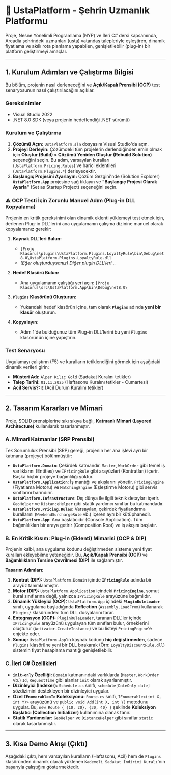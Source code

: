 ﻿# 🏢 UstaPlatform - Şehrin Uzmanlık Platformu

Proje, Nesne Yönelimli Programlama (NYP) ve İleri C# dersi kapsamında, Arcadia şehrindeki uzmanları (usta) vatandaş talepleriyle eşleştiren, dinamik fiyatlama ve akıllı rota planlama yapabilen, genişletilebilir (plug-in) bir platform geliştirmeyi amaçlar.

---

## 1. Kurulum Adımları ve Çalıştırma Bilgisi

Bu bölüm, projenin nasıl derleneceğini ve **Açık/Kapalı Prensibi (OCP)** test senaryosunun nasıl çalıştırılacağını açıklar.

### Gereksinimler
* Visual Studio 2022
* .NET 8.0 SDK (veya projenin hedeflendiği .NET sürümü)

### Kurulum ve Çalıştırma

1.  **Çözümü Açın:** `UstaPlatform.sln` dosyasını Visual Studio'da açın.
2.  **Projeyi Derleyin:** Çözümdeki tüm projelerin derlendiğinden emin olmak için **Oluştur (Build) > Çözümü Yeniden Oluştur (Rebuild Solution)** seçeneğini seçin. Bu adım, varsayılan kuralları (`UstaPlatform.Pricing.Rules`) ve harici eklentileri (`UstaPlatform.Plugins.*`) derleyecektir.
3.  **Başlangıç Projesini Ayarlayın:** Çözüm Gezgini'nde (Solution Explorer) **`UstaPlatform.App`** projesine sağ tıklayın ve **"Başlangıç Projesi Olarak Ayarla"** (Set as Startup Project) seçeneğini seçin.

### ⚠️ OCP Testi İçin Zorunlu Manuel Adım (Plug-in DLL Kopyalama)

Projenin en kritik gereksinimi olan dinamik eklenti yüklemeyi test etmek için, derlenen Plug-in DLL'lerini ana uygulamanın çalışma dizinine manuel olarak kopyalamanız gerekir:

1.  **Kaynak DLL'leri Bulun:**
    * `[Proje Klasörü]\plugins\UstaPlatform.Plugins.LoyaltyRule\bin\Debug\net8.0\UstaPlatform.Plugins.LoyaltyRule.dll`
    * *(Eğer oluşturduysanız) Diğer plugin DLL'leri...*

2.  **Hedef Klasörü Bulun:**
    * Ana uygulamanın çalıştığı yeri açın:
        `[Proje Klasörü]\src\UstaPlatform.App\bin\Debug\net8.0\`

3.  **`Plugins` Klasörünü Oluşturun:**
    * Yukarıdaki hedef klasörün içine, tam olarak **`Plugins`** adında **yeni bir klasör** oluşturun.

4.  **Kopyalayın:**
    * Adım 1'de bulduğunuz tüm Plug-in DLL'lerini bu yeni `Plugins` klasörünün içine yapıştırın.

### Test Senaryosu

Uygulamayı çalıştırın (F5) ve kuralların tetiklendiğini görmek için aşağıdaki dinamik verileri girin:

* **Müşteri Adı:** `Alper Kılıç Gold` (Sadakat Kuralını tetikler)
* **Talep Tarihi:** `01.11.2025` (Haftasonu Kuralını tetikler - Cumartesi)
* **Acil Servis?:** `E` (Acil Durum Kuralını tetikler)

---

## 2. Tasarım Kararları ve Mimari

Proje, SOLID prensiplerine sıkı sıkıya bağlı, **Katmanlı Mimari (Layered Architecture)** kullanılarak tasarlanmıştır.

### A. Mimari Katmanlar (SRP Prensibi)

Tek Sorumluluk Prensibi (SRP) gereği, projenin her ana işlevi ayrı bir katmana (projeye) bölünmüştür:

* **`UstaPlatform.Domain`**: Çekirdek katmandır. `Master`, `WorkOrder` gibi temel iş varlıklarını (Entities) ve `IPricingRule` gibi arayüzleri (Kontratları) içerir. Başka hiçbir projeye bağımlılığı yoktur.
* **`UstaPlatform.Application`**: İş mantığı ve akışlarını yönetir. `PricingEngine` (Fiyatlama Motoru) ve `MatchingEngine` (Eşleştirme Motoru) gibi servis sınıflarını barındırır.
* **`UstaPlatform.Infrastructure`**: Dış dünya ile ilgili teknik detayları içerir. `GeoHelper` ve `DistanceHelper` gibi statik yardımcı sınıflar bu katmandadır.
* **`UstaPlatform.Pricing.Rules`**: Varsayılan, çekirdek fiyatlandırma kurallarını (`WeekendSurchargeRule` vb.) içeren ayrı bir kütüphanedir.
* **`UstaPlatform.App`**: Ana başlatıcıdır (Console Application). Tüm bağımlılıkları bir araya getirir (Composition Root) ve iş akışını başlatır.

### B. En Kritik Kısım: Plug-in (Eklenti) Mimarisi (OCP & DIP)

Projenin kalbi, ana uygulama kodunu değiştirmeden sisteme yeni fiyat kuralları ekleyebilme yeteneğidir. Bu, **Açık/Kapalı Prensibi (OCP)** ve **Bağımlılıkların Tersine Çevrilmesi (DIP)** ile sağlanmıştır.

**Tasarım Adımları:**

1.  **Kontrat (DIP):** `UstaPlatform.Domain` içinde **`IPricingRule`** adında bir arayüz tanımlanmıştır. 
2.  **Motor (DIP):** `UstaPlatform.Application` içindeki **`PricingEngine`**, somut kural sınıflarına değil, yalnızca `IPricingRule` arayüzüne bağımlıdır.
3.  **Dinamik Yükleyici (OCP):** `UstaPlatform.App` içindeki **`PluginRuleLoader`** sınıfı, uygulama başladığında **Reflection** (`Assembly.LoadFrom`) kullanarak `Plugins/` klasöründeki tüm DLL dosyalarını tarar.
4.  **Entegrasyon (OCP):** `PluginRuleLoader`, taranan DLL'ler içinde `IPricingRule` arayüzünü uygulayan tüm sınıfları bulur, örneklerini oluşturur (`Activator.CreateInstance`) ve bu listeyi `PricingEngine`'e enjekte eder.
5.  **Sonuç:** `UstaPlatform.App`'in kaynak kodunu **hiç değiştirmeden**, sadece `Plugins` klasörüne yeni bir DLL bırakarak (Örn: `LoyaltyDiscountRule.dll`) sistemin fiyat hesaplama mantığı genişletilebilir.

### C. İleri C# Özellikleri

* **`init-only` Özelliği:** `Domain` katmanındaki varlıklarda (`Master`, `WorkOrder` vb.) `Id`, `RequestTime` gibi alanlar `init` olarak ayarlanmıştır.
* **Dizinleyici (Indexer):** `Schedule.cs` sınıfı, `schedule[DateOnly date]` sözdizimini destekleyen bir dizinleyici uygular.
* **Özel `IEnumerable<T>` Koleksiyonu:** `Route.cs` sınıfı, `IEnumerable<(int X, int Y)>` arayüzünü ve `public void Add(int X, int Y)` metodunu uygular. Bu, `new Route { {10, 20}, {30, 40} }` şeklinde **Koleksiyon Başlatıcı (Collection Initializer)** kullanımına olanak tanır.
* **Statik Yardımcılar:** `GeoHelper` ve `DistanceHelper` gibi sınıflar `static` olarak tasarlanmıştır.

---

## 3. Kısa Demo Akışı (Çıktı)

Aşağıdaki çıktı, hem varsayılan kuralların (Haftasonu, Acil) hem de `Plugins` klasöründen dinamik olarak yüklenen `Kademeli Sadakat İndirimi Kuralı`'nın başarıyla çalıştığını göstermektedir.